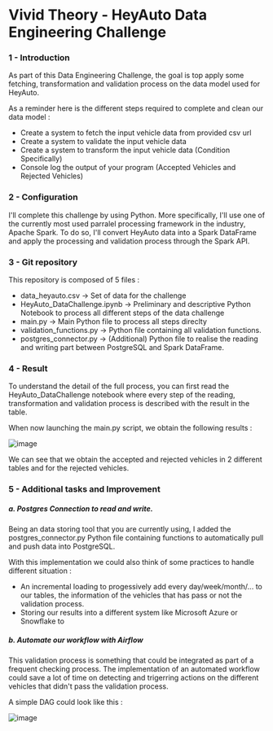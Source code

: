 # Vivid Theory - HeyAuto Data Engineering Challenge

### 1 - Introduction

As part of this Data Engineering Challenge, the goal is top apply some fetching, transformation and validation process on the data model used for HeyAuto.

As a reminder here is the different steps required to complete and clean our data model :
- Create a system to fetch the input vehicle data from provided csv url
- Create a system to validate the input vehicle data
- Create a system to transform the input vehicle data (Condition Specifically)
- Console log the output of your program (Accepted Vehicles and Rejected Vehicles)

### 2 - Configuration

I'll complete this challenge by using Python. More specifically, I'll use one of the currently most used parralel processing framework in the industry, Apache Spark.
To do so, I'll convert HeyAuto data into a Spark DataFrame and apply the processing and validation process through the Spark API.

### 3 - Git repository

This repository is composed of 5 files :
- data_heyauto.csv -> Set of data for the challenge
- HeyAuto_DataChallenge.ipynb -> Preliminary and descriptive Python Notebook to process all different steps of the data challenge
- main.py -> Main Python file to process all steps direclty
- validation_functions.py -> Python file containing all validation functions.
- postgres_connector.py -> (Additional) Python file to realise the reading and writing part between PostgreSQL and Spark DataFrame.

### 4 - Result 

To understand the detail of the full process, you can first read the HeyAuto_DataChallenge notebook where every step of the reading, transformation and validation process is described with the result in the table.

When now launching the main.py script, we obtain the following results :

![image](https://user-images.githubusercontent.com/63043011/224767985-329a09a3-83f7-41cf-93ca-13080ddfa39c.png)

We can see that we obtain the accepted and rejected vehicles in 2 different tables and for the rejected vehicles.

### 5 - Additional tasks and Improvement 

##### a. Postgres Connection to read and write.

Being an data storing tool that you are currently using, I added the postgres_connector.py Python file containing functions to automatically pull and push data into PostgreSQL.

With this implementation we could also think of some practices to handle different situation :
- An incremental loading to progessively add every day/week/month/... to our tables, the information of the vehicles that has pass or not the validation process.
- Storing our results into a different system like Microsoft Azure or Snowflake to 

##### b. Automate our workflow with Airflow 

This validation process is something that could be integrated as part of a frequent checking process. The implementation of an automated workflow could save a lot of time on detecting and trigerring actions on the different vehicles that didn't pass the validation process.

A simple DAG could look like this : 

![image](https://user-images.githubusercontent.com/63043011/224770154-d8e3e0b1-afc2-438f-8e93-44ec3f4d84fd.png)


